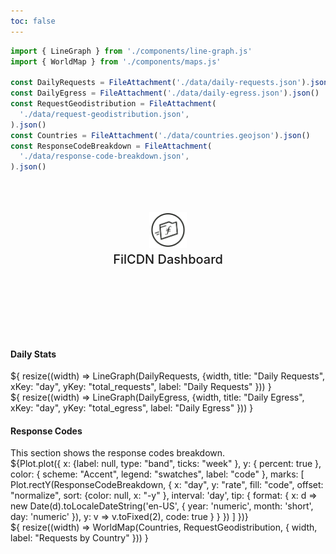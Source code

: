 ```yaml
---
toc: false
---
```


```js
import { LineGraph } from './components/line-graph.js'
import { WorldMap } from './components/maps.js'

const DailyRequests = FileAttachment('./data/daily-requests.json').json()
const DailyEgress = FileAttachment('./data/daily-egress.json').json()
const RequestGeodistribution = FileAttachment(
  './data/request-geodistribution.json',
).json()
const Countries = FileAttachment('./data/countries.geojson').json()
const ResponseCodeBreakdown = FileAttachment(
  './data/response-code-breakdown.json',
).json()
```

<div class="hero">
  <body><a href="https://filcdn.com" target="_blank" rel="noopener noreferrer"><img src="media/filcdn-logo.png" alt="FilCDN Logo" width="300" /></a><body>
    <h2>FilCDN Dashboard</h2>
</div>

<h4>Daily Stats</h4>

<div class="grid grid-cols-2" style="grid-auto-rows: 500px;">
  <div class="card">${
    resize((width) => LineGraph(DailyRequests, {width, title: "Daily Requests", xKey: "day", yKey: "total_requests", label: "Daily Requests" }))
  }</div>
  <div class="card">${
    resize((width) => LineGraph(DailyEgress, {width, title: "Daily Egress", xKey: "day", yKey: "total_egress", label: "Daily Egress" }))
  }</div>
</div>

<div class="grid grid-cols-2" style="grid-auto-rows: 500px;">
  <div>
    <h4>Response Codes</h4>
    <body>This section shows the response codes breakdown.</body>
    <div class="card">
      ${Plot.plot({
        x: {label: null, type: "band", ticks: "week" },
        y: {
          percent: true
        },
        color: {
          scheme: "Accent",
          legend: "swatches",
          label: "code"
        },
        marks: [
          Plot.rectY(ResponseCodeBreakdown, {
            x: "day",
            y: "rate",
            fill: "code",
            offset: "normalize",
            sort: {color: null, x: "-y" },
            interval: 'day',
            tip: {
              format: {
                x: d => new Date(d).toLocaleDateString('en-US', {
                  year: 'numeric',
                  month: 'short',
                  day: 'numeric'
                }),
                y: v => v.toFixed(2),
                code: true
              }
            }
          })
        ]
      })}
    </div>
  </div>
</div>

<div class="grid">
  ${
    resize((width) => WorldMap(Countries, RequestGeodistribution, { width, label: "Requests by Country" }))
  }
</div>

<style>
.card-figure {
  display: flex;
  flex-direction: column;
  align-items: center;
  padding: 1rem 0;
  font-size: 4vw;
  color: #E30ADA;
}

.hero {
  display: flex;
  flex-direction: column;
  align-items: center;
  font-family: var(--sans-serif);
  margin: 4rem 0 8rem;
  text-wrap: balance;
  text-align: center;
}

.hero h1 {
  margin: 1rem 0;
  padding: 1rem 0;
  max-width: none;
  font-size: 14vw;
  font-weight: 900;
  line-height: 1;
  background: linear-gradient(30deg, var(--theme-foreground-focus), currentColor);
  -webkit-background-clip: text;
  -webkit-text-fill-color: transparent;
  background-clip: text;
}

.hero h2 {
  margin: 0;
  max-width: 34em;
  font-size: 20px;
  font-style: initial;
  font-weight: 500;
  line-height: 1.5;
  color: var(--theme-foreground-muted);
}

.hero img {
  max-width: 20%;
}

@media (min-width: 640px) {
  .hero h1 {
    font-size: 90px;
  }
}

</style>
